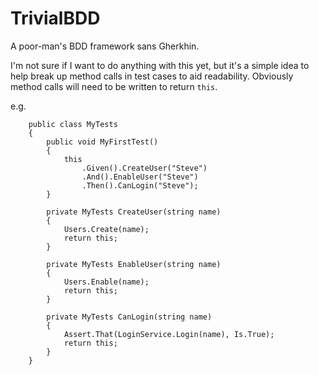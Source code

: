 # TrivialBDD

A poor-man's BDD framework sans Gherkhin.

I'm not sure if I want to do anything with this yet, but it's a simple idea to help break up method calls in test cases to aid readability. Obviously method calls will need to be written to return `this`.

e.g.

```
    public class MyTests
    {
        public void MyFirstTest()
        {
            this
                .Given().CreateUser("Steve")
                .And().EnableUser("Steve")
                .Then().CanLogin("Steve");
        }
        
        private MyTests CreateUser(string name)
        {
            Users.Create(name);
            return this;
        }
        
        private MyTests EnableUser(string name)
        {
            Users.Enable(name);
            return this;
        }

        private MyTests CanLogin(string name)
        {
            Assert.That(LoginService.Login(name), Is.True);
            return this;
        }
    }
```
